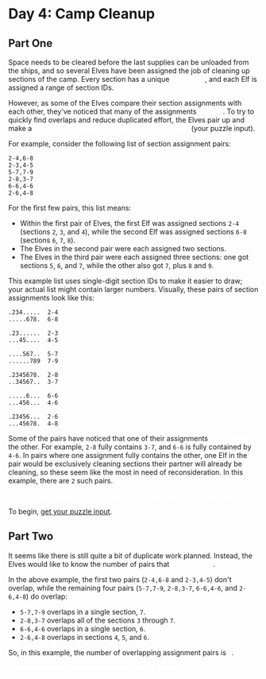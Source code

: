 <!-- @format -->

# Day 4: Camp Cleanup

## Part One

Space needs to be cleared before the last supplies can be unloaded from the ships, and so several Elves have been assigned the job of cleaning up sections of the camp. Every section has a unique <span style="color:#fff;text-shadow: 0 0 2px #fff;">ID number</span>, and each Elf is assigned a range of section IDs.

However, as some of the Elves compare their section assignments with each other, they've noticed that many of the assignments <span style="color:#fff;text-shadow: 0 0 2px #fff;">overlap</span>. To try to quickly find overlaps and reduce duplicated effort, the Elves pair up and make a <span style="color:#fff;text-shadow: 0 0 2px #fff;">big list of the section assignments for each pair</span> (your puzzle input).

For example, consider the following list of section assignment pairs:

```
2-4,6-8
2-3,4-5
5-7,7-9
2-8,3-7
6-6,4-6
2-6,4-8
```

For the first few pairs, this list means:

- Within the first pair of Elves, the first Elf was assigned sections `2-4` (sections `2`, `3`, and `4`), while the second Elf was assigned sections `6-8` (sections `6`, `7`, `8`).
- The Elves in the second pair were each assigned two sections.
- The Elves in the third pair were each assigned three sections: one got sections `5`, `6`, and `7`, while the other also got `7`, plus `8` and `9`.

This example list uses single-digit section IDs to make it easier to draw; your actual list might contain larger numbers. Visually, these pairs of section assignments look like this:

```
.234.....  2-4
.....678.  6-8

.23......  2-3
...45....  4-5

....567..  5-7
......789  7-9

.2345678.  2-8
..34567..  3-7

.....6...  6-6
...456...  4-6

.23456...  2-6
...45678.  4-8
```

Some of the pairs have noticed that one of their assignments <span style="color:#fff;text-shadow: 0 0 2px #fff;">fully contains</span> the other. For example, `2-8` fully contains `3-7`, and `6-6` is fully contained by `4-6`. In pairs where one assignment fully contains the other, one Elf in the pair would be exclusively cleaning sections their partner will already be cleaning, so these seem like the most in need of reconsideration. In this example, there are `2` such pairs.

<span style="color:#fff;text-shadow: 0 0 2px #fff;">In how many assignment pairs does one range fully contain the other?</span>

To begin, [get your puzzle input](https://adventofcode.com/2022/day/4/input).

## Part Two

It seems like there is still quite a bit of duplicate work planned. Instead, the Elves would like to know the number of pairs that <span style="color:#fff;text-shadow: 0 0 2px #fff;">overlap at all</span>.

In the above example, the first two pairs (`2-4,6-8` and `2-3,4-5`) don't overlap, while the remaining four pairs (`5-7,7-9`, `2-8,3-7`, `6-6,4-6`, and `2-6,4-8`) do overlap:

- `5-7,7-9` overlaps in a single section, `7`.
- `2-8,3-7` overlaps all of the sections `3` through `7`.
- `6-6,4-6` overlaps in a single section, `6`.
- `2-6,4-8` overlaps in sections `4`, `5`, and `6`.

So, in this example, the number of overlapping assignment pairs is <span style="color:#fff;text-shadow: 0 0 2px #fff;">`4`</span>.

<span style="color:#fff;text-shadow: 0 0 2px #fff;">In how many assignment pairs do the ranges overlap?</span>
